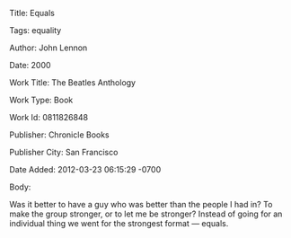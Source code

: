 Title:  Equals

Tags:   equality

Author: John Lennon

Date:   2000

Work Title: The Beatles Anthology

Work Type: Book

Work Id: 0811826848

Publisher: Chronicle Books

Publisher City: San Francisco

Date Added: 2012-03-23 06:15:29 -0700

Body: 

Was it better to have a guy who was better than the people I had in? To make the group stronger, or to let me be stronger? Instead of going for an individual thing we went for the strongest format — equals.


